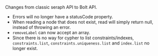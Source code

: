Changes from classic seraph API to Bolt API.

* Errors will no longer have a statusCode property.
* When reading a node that does not exist, read will simply return null, instead of throwing an error.
* `removeLabel` can now accept an array.
* Since there is no way for cypher to list constraints/indexes, `constraints.list`, `constraints.uniqueness.list` and `index.list` no longer exist. 
